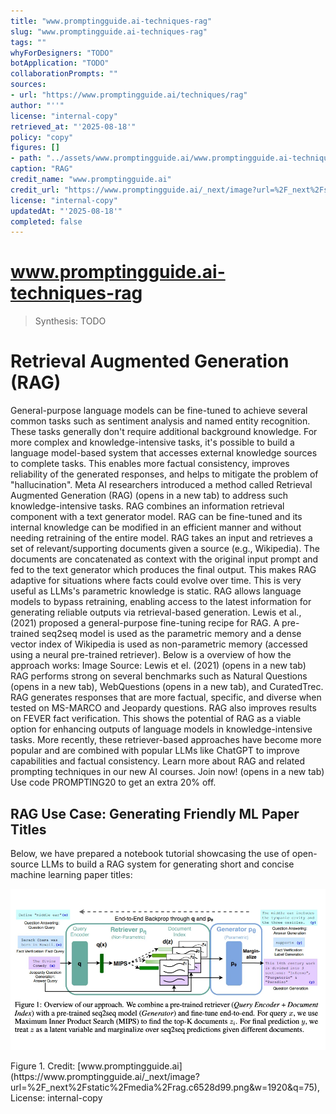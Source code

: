 ```yaml
---
title: "www.promptingguide.ai-techniques-rag"
slug: "www.promptingguide.ai-techniques-rag"
tags: ""
whyForDesigners: "TODO"
botApplication: "TODO"
collaborationPrompts: ""
sources:
- url: "https://www.promptingguide.ai/techniques/rag"
author: "''"
license: "internal-copy"
retrieved_at: "'2025-08-18'"
policy: "copy"
figures: []
- path: "../assets/www.promptingguide.ai/www.promptingguide.ai-techniques-rag/73a4ad1da062.webp"
caption: "RAG"
credit_name: "www.promptingguide.ai"
credit_url: "https://www.promptingguide.ai/_next/image?url=%2F_next%2Fstatic%2Fmedia%2Frag.c6528d99.png&w=1920&q=75"
license: "internal-copy"
updatedAt: "'2025-08-18'"
completed: false
---
```


# www.promptingguide.ai-techniques-rag

> Synthesis: TODO

# Retrieval Augmented Generation (RAG)
General-purpose language models can be fine-tuned to achieve several common tasks such as sentiment analysis and named entity recognition. These tasks generally don't require additional background knowledge.
For more complex and knowledge-intensive tasks, it's possible to build a language model-based system that accesses external knowledge sources to complete tasks. This enables more factual consistency, improves reliability of the generated responses, and helps to mitigate the problem of "hallucination".
Meta AI researchers introduced a method called Retrieval Augmented Generation (RAG) (opens in a new tab) to address such knowledge-intensive tasks. RAG combines an information retrieval component with a text generator model. RAG can be fine-tuned and its internal knowledge can be modified in an efficient manner and without needing retraining of the entire model.
RAG takes an input and retrieves a set of relevant/supporting documents given a source (e.g., Wikipedia). The documents are concatenated as context with the original input prompt and fed to the text generator which produces the final output. This makes RAG adaptive for situations where facts could evolve over time. This is very useful as LLMs's parametric knowledge is static. RAG allows language models to bypass retraining, enabling access to the latest information for generating reliable outputs via retrieval-based generation.
Lewis et al., (2021) proposed a general-purpose fine-tuning recipe for RAG. A pre-trained seq2seq model is used as the parametric memory and a dense vector index of Wikipedia is used as non-parametric memory (accessed using a neural pre-trained retriever). Below is a overview of how the approach works:
Image Source: Lewis et el. (2021) (opens in a new tab)
RAG performs strong on several benchmarks such as Natural Questions (opens in a new tab), WebQuestions (opens in a new tab), and CuratedTrec. RAG generates responses that are more factual, specific, and diverse when tested on MS-MARCO and Jeopardy questions. RAG also improves results on FEVER fact verification.
This shows the potential of RAG as a viable option for enhancing outputs of language models in knowledge-intensive tasks.
More recently, these retriever-based approaches have become more popular and are combined with popular LLMs like ChatGPT to improve capabilities and factual consistency.
Learn more about RAG and related prompting techniques in our new AI courses. Join now! (opens in a new tab) Use code PROMPTING20 to get an extra 20% off.
## RAG Use Case: Generating Friendly ML Paper Titles
Below, we have prepared a notebook tutorial showcasing the use of open-source LLMs to build a RAG system for generating short and concise machine learning paper titles:

![RAG](../assets/www.promptingguide.ai/www.promptingguide.ai-techniques-rag/73a4ad1da062.webp)
<figcaption>Figure 1. Credit: [www.promptingguide.ai](https://www.promptingguide.ai/_next/image?url=%2F_next%2Fstatic%2Fmedia%2Frag.c6528d99.png&w=1920&q=75), License: internal-copy</figcaption>
